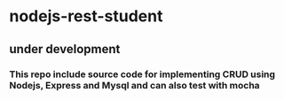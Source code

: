 # nodejs-rest-student
## under development
### This repo include source code for implementing CRUD using Nodejs, Express and Mysql and can also test with mocha

